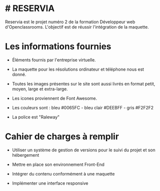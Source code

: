 # # RESERVIA
Reservia est le projet numéro 2 de la formation Développeur web d'Openclassrooms. L'objectif est de réussir l'intégration de la maquette.

# Les informations fournies

* Éléments fournis par l'entreprise virtuelle.

* La maquette pour les résolutions ordinateur et téléphone nous est donné.

* Toutes les images présentes sur le site sont aussi livrés en format petit, moyen, large et extra-large.

* Les icones proviennent de Font Awesome.

* Les couleurs sont : bleu #0065FC - bleu clair #DEEBFF - gris #F2F2F2

* La police est "Raleway"

# Cahier de charges à remplir

* Utiliser un système de gestion de versions pour le suivi du projet et son hébergement

* Mettre en place son environnement Front-End

* Intégrer du contenu conformément à une maquette

* Implémenter une interface responsive
